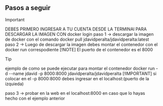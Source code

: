 ## Pasos a seguir
>[!IMPORTANT]
>DEBES PRIMERO INGRESAR A TU CUENTA DESDE LA TERMINAl PARA DESCARGAR LA IMAGEN CON docker login
paso 1 -> descargar la imagen de docker con el comando docker pull jdavidperalta/jdavidperalta:latest
paso 2 -> Luego de descargar la imagen debes montar el contenedor con el docker run correspodiente
> [!NOTE]
> El puerto de el contenedor es el 8000

> [!TIP]
> ejemplo de como se puede ejecutar para montar el contenedor docker run -d --name jdavid -p 8000:8000 jdavidperalta/jdavidperalta
> [!IMPORTANT]
> si colocar en el -p 8000:8000 debes ingresar en el localhost:(puerto de la izquieda)

paso 3 -> probar en la web en el localhost:8000 en caso que lo hayas hecho con el ejemplo anterior 

